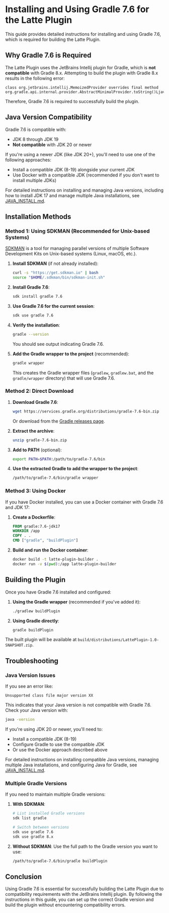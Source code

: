 # Installing and Using Gradle 7.6 for the Latte Plugin

This guide provides detailed instructions for installing and using Gradle 7.6, which is required for building the Latte Plugin.

## Why Gradle 7.6 is Required

The Latte Plugin uses the JetBrains Intellij plugin for Gradle, which is **not compatible** with Gradle 8.x. Attempting to build the plugin with Gradle 8.x results in the following error:

```
class org.jetbrains.intellij.MemoizedProvider overrides final method org.gradle.api.internal.provider.AbstractMinimalProvider.toString()Ljava/lang/String;
```

Therefore, Gradle 7.6 is required to successfully build the plugin.

## Java Version Compatibility

Gradle 7.6 is compatible with:
- JDK 8 through JDK 19
- **Not compatible** with JDK 20 or newer

If you're using a newer JDK (like JDK 20+), you'll need to use one of the following approaches:
- Install a compatible JDK (8-19) alongside your current JDK
- Use Docker with a compatible JDK (recommended if you don't want to install multiple JDKs)

For detailed instructions on installing and managing Java versions, including how to install JDK 17 and manage multiple Java installations, see [JAVA_INSTALL.md](JAVA_INSTALL.md).

## Installation Methods

### Method 1: Using SDKMAN (Recommended for Unix-based Systems)

[SDKMAN](https://sdkman.io/) is a tool for managing parallel versions of multiple Software Development Kits on Unix-based systems (Linux, macOS, etc.).

1. **Install SDKMAN** (if not already installed):
   ```bash
   curl -s "https://get.sdkman.io" | bash
   source "$HOME/.sdkman/bin/sdkman-init.sh"
   ```

2. **Install Gradle 7.6**:
   ```bash
   sdk install gradle 7.6
   ```

3. **Use Gradle 7.6 for the current session**:
   ```bash
   sdk use gradle 7.6
   ```

4. **Verify the installation**:
   ```bash
   gradle --version
   ```
   You should see output indicating Gradle 7.6.

5. **Add the Gradle wrapper to the project** (recommended):
   ```bash
   gradle wrapper
   ```
   This creates the Gradle wrapper files (`gradlew`, `gradlew.bat`, and the `gradle/wrapper` directory) that will use Gradle 7.6.

### Method 2: Direct Download

1. **Download Gradle 7.6**:
   ```bash
   wget https://services.gradle.org/distributions/gradle-7.6-bin.zip
   ```
   Or download from the [Gradle releases page](https://gradle.org/releases/).

2. **Extract the archive**:
   ```bash
   unzip gradle-7.6-bin.zip
   ```

3. **Add to PATH** (optional):
   ```bash
   export PATH=$PATH:/path/to/gradle-7.6/bin
   ```

4. **Use the extracted Gradle to add the wrapper to the project**:
   ```bash
   /path/to/gradle-7.6/bin/gradle wrapper
   ```

### Method 3: Using Docker

If you have Docker installed, you can use a Docker container with Gradle 7.6 and JDK 17:

1. **Create a Dockerfile**:
   ```dockerfile
   FROM gradle:7.6-jdk17
   WORKDIR /app
   COPY . .
   CMD ["gradle", "buildPlugin"]
   ```

2. **Build and run the Docker container**:
   ```bash
   docker build -t latte-plugin-builder .
   docker run -v $(pwd):/app latte-plugin-builder
   ```

## Building the Plugin

Once you have Gradle 7.6 installed and configured:

1. **Using the Gradle wrapper** (recommended if you've added it):
   ```bash
   ./gradlew buildPlugin
   ```

2. **Using Gradle directly**:
   ```bash
   gradle buildPlugin
   ```

The built plugin will be available at `build/distributions/LattePlugin-1.0-SNAPSHOT.zip`.

## Troubleshooting

### Java Version Issues

If you see an error like:
```
Unsupported class file major version XX
```

This indicates that your Java version is not compatible with Gradle 7.6. Check your Java version with:
```bash
java -version
```

If you're using JDK 20 or newer, you'll need to:
- Install a compatible JDK (8-19)
- Configure Gradle to use the compatible JDK
- Or use the Docker approach described above

For detailed instructions on installing compatible Java versions, managing multiple Java installations, and configuring Java for Gradle, see [JAVA_INSTALL.md](JAVA_INSTALL.md).

### Multiple Gradle Versions

If you need to maintain multiple Gradle versions:

1. **With SDKMAN**:
   ```bash
   # List installed Gradle versions
   sdk list gradle
   
   # Switch between versions
   sdk use gradle 7.6
   sdk use gradle 8.x
   ```

2. **Without SDKMAN**:
   Use the full path to the Gradle version you want to use:
   ```bash
   /path/to/gradle-7.6/bin/gradle buildPlugin
   ```

## Conclusion

Using Gradle 7.6 is essential for successfully building the Latte Plugin due to compatibility requirements with the JetBrains Intellij plugin. By following the instructions in this guide, you can set up the correct Gradle version and build the plugin without encountering compatibility errors.